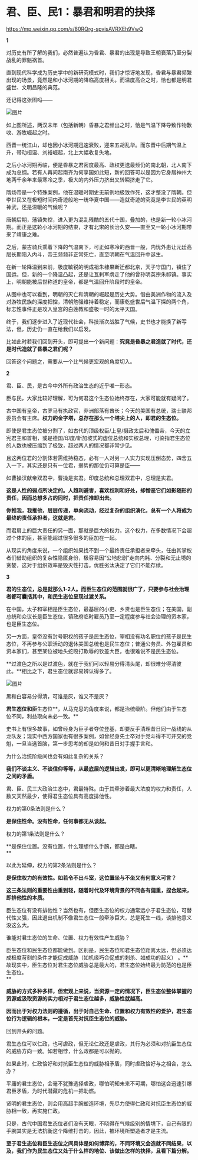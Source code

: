 # 君、臣、民1：暴君和明君的抉择

https://mp.weixin.qq.com/s/80RQrg-spvisAVRXEh9VwQ

**1**

对历史有所了解的我们，必然普遍认为昏君、暴君的出现是导致王朝衰落乃至分裂战乱的罪魁祸首。

直到现代科学成为历史学中的新研究模式时，我们才惊讶地发现，昏君与暴君频繁出现的场景，竟然是和小冰河期的降临高度相关。而温度高企之时，恰也都是明君盛世、文明昌隆的典范。

还记得这张图吗——

![图片](https://mmbiz.qpic.cn/mmbiz_jpg/jNnojrT0cg3uVHTMicTUm9LuE1T0XPytRwnibx02AaSq5LBVoBJw78sSUGroDwso1WjIJ4qlTibqUHZTdgggmM2zg/640?wx_fmt=jpeg&wxfrom=5&wx_lazy=1&wx_co=1)

如上图所述，两汉末年（包括新朝）昏暴之君频出之时，恰是气温下降导致作物歉收、游牧崛起之时。

西晋一统江山，却也因小冰河期迅速衰败，迎来五胡乱华。而东晋中后期气温上升，带动桓温、刘裕崛起，北上大幅收复失地。

之后小冰河期再临，便是昏暴之君密度最高、政权更迭最频仍的南北朝，北人南下成为总纲。若有人再问起南齐为何享国如此短，新的回答可以是因为它身居神州大地两千余年来最寒冷之季，极大的内外压力挤出又转瞬挤走了它。

隋炀帝是一个特殊案例，他在温暖时期史无前例地极致作死，这才整没了隋朝。但李世民又在极短时间内奇迹般地一统华夏中国——造就奇迹的究竟是李世民的英明神武，还是温暖的气候呢？  

唐朝后期，藩镇失控，进入更为混乱残酷的五代十国，叠加的，也是新一轮小冰河期。而正是这轮小冰河期的结束，才有北宋的长治久安——直至又一轮小冰河期带来了靖康之难。  

之后，蒙古骑兵乘着下降的气温南下，可正如寒冷的西晋一般，内忧外患让元廷高层长期陷入内斗，帝王频频非正常死亡，直至明朝在气温回升中诞生。

在新一轮降温到来前，极度敏锐的明成祖朱棣果断迁都北京，天子守国门，镇住了国运。但，新的一个降温凸起，还是让瓦剌军虏走了他的曾孙明英宗朱祁镇。事实上，明朝能被后世称道的皇帝，都是气温回升阶段时的皇帝。  

从图中也可以看到，明朝的灭亡和清朝的崛起是历史大势。借由美洲作物的流入及对游牧民族的深度把控，清朝勉强维持着稳定，而康乾盛世后气温下探的两个角，标志性事件正是攻入皇宫的白莲教和盛极一时的太平天国。

终于，我们逐步进入了近现代社会，科技渐次战胜了气候，史书也才能换了新写法，但，历史仍一直在给我们以启发。  

比如此时若我们回到开头，即可提出一个新问题：**究竟是昏暴之君造就了时代，还是时代造就了昏暴之君们呢？**  

回答这个问题之，需要从一个比气候更宏观的角度切入。  

**2**

君、臣、民，是古今中外所有政治生态的近乎唯一形态。  

臣与民，大家比较好理解，可为何君这个生态位始终存在，大家可能就有疑问了。

古中国有皇帝，古罗马有执政官，非洲部落有酋长；今天的美国有总统，瑞士联邦委员会有主席。**权力的金字塔，总存在那么一个塔尖上的人，即君的生态位。**

即使是君生态位被分割了，如古代的顶级权臣/上皇/摄政太后和傀儡帝，今天的立宪君主和首相，或是德国/印度/新加坡式的虚位总统和实权总理，可染指君生态位的人数也被压缩到了极致，超过两人的情况都非常少见。

且这两位君的分割体若需维持稳态，必有一人对另一人实力实现压倒态势，四舍五入一下，其实还是只有一位君，弱势的那位仍可算是臣——

如曹操汉献帝双君中，曹操是实君。印度总统和总理双君中，总理是实君。

**这是人性的弱点所决定的。人趋利避害，喜欢权利和好处，却憎恶它们如影随形的责任，因而总想多占的同时，把责任推卸出去。**

**你推我，我推他，层层传递，单向流动，经过复杂的组织演化，总有一个人将成为最终的责任承担者，这就是君。**  

而君肩上的巨大责任的另一面，那就是巨大的权力。这个权力，在多数情况下会超过个体的臣，甚至能超过很多很多的臣加在一起。  

从现实的角度来说，一个组织如果找不到一个最终责任承担者来牵头，任由其掌权者们借助组织的复杂性隐匿身份，极容易因“公地悲剧”走向内耗、分裂和无止境的贪婪，这对于组织效率是毁灭性打击。优胜劣汰决定了它们不能存续。

**3**

**君的生态位，总是就那么1-2人。而臣生态位的范围就很广了，只要参与社会治理者都可囊括其中，和民生态位呈现过渡关系。**

在中国，太子和宰相是臣生态位，最基层的小吏、乡贤也是臣生态位；在美国，副总统和众议长是臣生态位，镇政府临时雇员乃至一定程度参与社会治理的资本家，也是臣生态位。

另一方面，皇帝没有封号职权的孩子是民生态位，宰相没有功名职位的孩子是民生态位，不再参与公职活动的退休美国总统也是民生态位；普通公务员、外包雇员和资本家们，甚至某位被地头蛇殴打欺辱的钦差大臣，也很难说不是民生态位。

**过渡色之所以是过渡色，就在于我们可以轻易分得清头尾，却很难分得清彼此。**相比之下，君生态位就容易辨认得多了。

![图片](https://mmbiz.qpic.cn/sz_mmbiz_png/jNnojrT0cg2erGTYCwwj9ODSibwafrUUc1tKeuzbYpKFszzmJiaEc6EG5843yQWibkgTbvDM8lyWVrexca7Q9Nv1w/640?wx_fmt=png&from=appmsg&wxfrom=5&wx_lazy=1&wx_co=1)

黑和白容易分得清，可谁是灰，谁又不是灰？

**君生态位和臣**生态位**，从马克思的角度来说，都是治统级阶。但他们由于生态位不同，利益取向未必一致。**  

史书上有很多故事，如曾经身为臣子者夺位登基，却要反手清理昔日同一战线的从龙队友；现实中西方国家也有很多案例，如曾经身先士卒对手党斗得不可开交的党魁，一旦当选首脑，第一步思考的却是如何和昔日对手握手言和。  

为什么治统阶级间也会有如此复杂的关系？

**我们不谈主义、不谈信仰等等，从最底层的逻辑出发，即可以更清晰地理解生态位之间的矛盾。**

君、臣、民三大政治生态中，君最特殊。由于其牵涉着最大浓度的权力和责任，人数又天然最少，使得君生态位具有高度排他性。

权力的第0条法则是什么？  

**是保住性命。没有性命，任何事都无从谈起。**

权力的第1条法则是什么？  

**是保住位置。没有位置，什么理想什么手腕，都是白瞎。  
**

以此为延伸，权力的第2条法则是什么？  

**是保住权力的有效性。如若令不出斗室，这位置坐与不坐又有何意义可言？**

**这三条法则的重要性由重到轻，随着时代及环境背景的不同各有偏重，捏合起来，即排他性的本质。**

臣生态位有没有排他性？当然也有，但臣生态位的权力通常远小于君生态位，可替代性又强，因此退出机制不像君生态位一般牵涉巨大，总是死生一线，谈排他意义没这么大。  

谁能对君生态位的生命、位置、权力有效性产生威胁？  

臣生态位和民生态位都能做到。区别是，民生态位和君生态位距离太远，但必须达成极度苛刻的条件才能促成威胁（如机缘巧合促成的刺杀、如成功的起义） 。**故现实中，臣生态位对君生态位威胁总是最大的，君生态位始终最为防范的也是臣生态位。  
**

**威胁的方式多种多样，但宏观上来说，当资源一定的情况下，臣生态位整体掌握的资源或汲取资源的实力相对于君生态位越多，威胁性就越高。**

**因而出于对权力法则的遵循，出于对自己生命、位置和权力有效性的爱护，君生态位行为逻辑的根本，一定是首先对抗臣生态位的威胁。**  

回到开头的问题。  

君生态位可以仁政，也可虐政，但无论仁政还是虐政，其行为必须和对抗臣生态位的威胁方向一致。如若相悖，什么政都是可以抛的。

如果此时，仁政恰好和对抗臣生态位的威胁相矛盾，同时虐政恰好与之相合，怎么办？

平庸的君生态位，会毫不犹豫选择虐政，哪怕明知未来不可期，哪怕这会迅速引爆君臣矛盾，为时代潜藏的危机一把助燃。

贤明的君生态位，则会用高超手腕塑造环境，先尽力使得仁政和对抗臣生态位的威胁相一致，再实施仁政。

只是，古代中国君生态位者们没有天眼，不晓得在气候级别的情境下，自己有限的手腕其实是无法抗衡这个降维打击的，因此，被环境所塑造者才是主流。

**至于君生态位和臣生态位之间具体是如何博弈的，不同环境又会造就不同结果，以及，我们作为民生态位又处于什么样的地位、该做出怎样的抉择，且看下篇分解。**